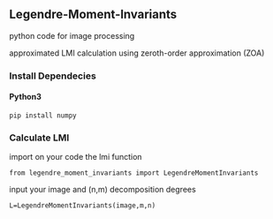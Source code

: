 ## Legendre-Moment-Invariants

python code for image processing

approximated LMI calculation using zeroth-order approximation (ZOA) 

### Install Dependecies

#### Python3

```
pip install numpy
```
### Calculate LMI
import on your code the lmi function
```
from legendre_moment_invariants import LegendreMomentInvariants
```
input your image and (n,m) decomposition degrees
```
L=LegendreMomentInvariants(image,m,n)
```
